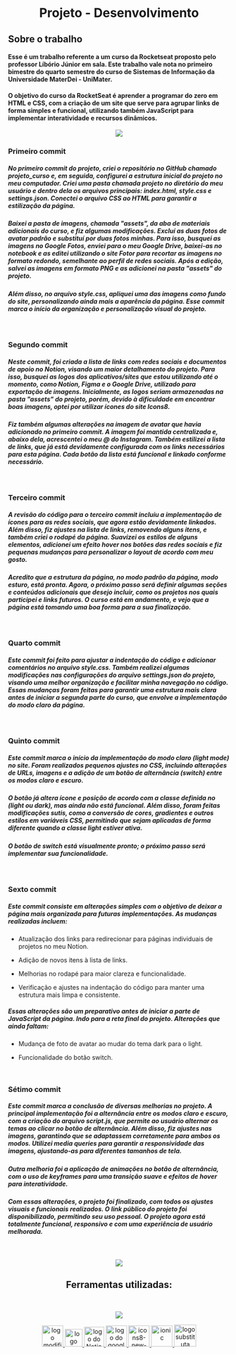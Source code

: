 <h1 align="center">Projeto - Desenvolvimento</h1>

## Sobre o trabalho
#### Esse é um trabalho referente a um curso da Rocketseat proposto pelo professor Líbório Júnior em sala. Este trabalho vale nota no primeiro bimestre do quarto semestre do curso de Sistemas de Informação da Universidade MaterDei - UniMater.

#### O objetivo do curso da RocketSeat é aprender a programar do zero em HTML e CSS, com a criação de um site que serve para agrupar links de forma simples e funcional, utilizando também JavaScript para implementar interatividade e recursos dinâmicos.
<p  align="center">
<img src="https://user-images.githubusercontent.com/73097560/115834477-dbab4500-a447-11eb-908a-139a6edaec5c.gif">             
<br>

<h3 style="font-weight: 700"> Primeiro commit</h3>

<!-- descrição do primeiro commit -->
##### No primeiro commit do projeto, criei o repositório no GitHub chamado projeto_curso e, em seguida, configurei a estrutura inicial do projeto no meu computador. Criei uma pasta chamada projeto no diretório do meu usuário e dentro dela os arquivos principais: index.html, style.css e settings.json. Conectei o arquivo CSS ao HTML para garantir a estilização da página.

##### Baixei a pasta de imagens, chamada "assets", da aba de materiais adicionais do curso, e fiz algumas modificações. Excluí as duas fotos de avatar padrão e substituí por duas fotos minhas. Para isso, busquei as imagens no Google Fotos, enviei para o meu Google Drive, baixei-as no notebook e as editei utilizando o site Fotor para recortar as imagens no formato redondo, semelhante ao perfil de redes sociais. Após a edição, salvei as imagens em formato PNG e as adicionei na pasta "assets" do projeto.

##### Além disso, no arquivo style.css, apliquei uma das imagens como fundo do site, personalizando ainda mais a aparência da página. Esse commit marca o início da organização e personalização visual do projeto.
<br>

<h3 style="font-weight: 700"> Segundo commit</h3>

##### Neste commit, foi criada a lista de links com redes sociais e documentos de apoio no Notion, visando um maior detalhamento do projeto. Para isso, busquei as logos dos aplicativos/sites que estou utilizando até o momento, como Notion, Figma e o Google Drive, utilizado para exportação de imagens. Inicialmente, as logos seriam armazenadas na pasta "assets" do projeto, porém, devido à dificuldade em encontrar boas imagens, optei por utilizar ícones do site Icons8.

##### Fiz também algumas alterações na imagem de avatar que havia adicionado no primeiro commit. A imagem foi mantida centralizada e, abaixo dela, acrescentei o meu @ do Instagram. Também estilizei a lista de links, que já está devidamente configurada com os links necessários para esta página. Cada botão da lista está funcional e linkado conforme necessário.
<br>

<h3 style="font-weight: 700"> Terceiro commit</h3>

##### A revisão do código para o terceiro commit incluiu a implementação de ícones para as redes sociais, que agora estão devidamente linkados. Além disso, fiz ajustes na lista de links, removendo alguns itens, e também criei o rodapé da página. Suavizei os estilos de alguns elementos, adicionei um efeito hover nos botões das redes sociais e fiz pequenas mudanças para personalizar o layout de acordo com meu gosto.

##### Acredito que a estrutura da página, no modo padrão da página, modo esturo, está pronta. Agora, o próximo passo será definir algumas seções e conteúdos adicionais que desejo incluir, como os projetos nos quais participei e links futuros. O curso está em andamento, e vejo que a página está tomando uma boa forma para a sua finalização.
<br>

<h3 style="font-weight: 700"> Quarto commit</h3>

##### Este commit foi feito para ajustar a indentação do código e adicionar comentários no arquivo style.css. Também realizei algumas modificações nas configurações do arquivo settings.json do projeto, visando uma melhor organização e facilitar minha navegação no código. Essas mudanças foram feitas para garantir uma estrutura mais clara antes de iniciar a segunda parte do curso, que envolve a implementação do modo claro da página.
<br>

<h3 style="font-weight: 700">Quinto commit</h3>

##### Este commit marca o início da implementação do modo claro (light mode) no site. Foram realizados pequenos ajustes no CSS, incluindo alterações de URLs, imagens e a adição de um botão de alternância (switch) entre os modos claro e escuro.

##### O botão já altera ícone e posição de acordo com a classe definida no <html> (light ou dark), mas ainda não está funcional. Além disso, foram feitas modificações sutis, como a conversão de cores, gradientes e outros estilos em variáveis CSS, permitindo que sejam aplicadas de forma diferente quando a classe light estiver ativa.

##### O botão de switch está visualmente pronto; o próximo passo será implementar sua funcionalidade.
<br>

<h3 style="font-weight: 700">Sexto commit</h3>

##### Este commit consiste em alterações simples com o objetivo de deixar a página mais organizada para futuras implementações. As mudanças realizadas incluem:

- Atualização dos links para redirecionar para páginas individuais de projetos no meu Notion.

- Adição de novos itens à lista de links.

- Melhorias no rodapé para maior clareza e funcionalidade.

- Verificação e ajustes na indentação do código para manter uma estrutura mais limpa e consistente.

##### Essas alterações são um preparativo antes de iniciar a parte de JavaScript da página. Indo para a reta final do projeto. Alterações que ainda faltam:

- Mudança de foto de avatar ao mudar do tema dark para o light.

- Funcionalidade do botão switch.
<br>

<h3 style="font-weight: 700">Sétimo commit</h3>

##### Este commit marca a conclusão de diversas melhorias no projeto. A principal implementação foi a alternância entre os modos claro e escuro, com a criação do arquivo script.js, que permite ao usuário alternar os temas ao clicar no botão de alternância. Além disso, fiz ajustes nas imagens, garantindo que se adaptassem corretamente para ambos os modos. Utilizei media queries para garantir a responsividade das imagens, ajustando-as para diferentes tamanhos de tela.

##### Outra melhoria foi a aplicação de animações no botão de alternância, com o uso de keyframes para uma transição suave e efeitos de hover para interatividade.

##### Com essas alterações, o projeto foi finalizado, com todos os ajustes visuais e funcionais realizados. O link público do projeto foi disponibilizado, permitindo seu uso pessoal. O projeto agora está totalmente funcional, responsivo e com uma experiência de usuário melhorada.
<br>

<p  align="center">
<img src="https://user-images.githubusercontent.com/73097560/115834477-dbab4500-a447-11eb-908a-139a6edaec5c.gif">             
<br>

<!-- Links de sites usados nesse projeto -->
<h2 style="font-weight:700" align="center">Ferramentas utilizadas:</h2><br>
<!-- fotor -->
<p align="center">
    <a href="https://www.rocketseat.com.br/discover">
        <img src="https://www.rocketseat.com.br/discover/_next/static/media/rocketseat-logo.a329c198.svg" />
    </a>
</p>
<p align="center">
    <!-- botão para o fotor - recortes e edição de imagens -->
    <a href="https://www.fotor.com" >
        <img width="48" height="48" src="https://img.icons8.com/fluency/48/rgb-circle-2.png" alt="logo modificada do fotor.com"/>
    </a>
    <!-- botão para o figma - visualização do projeto para construção -->
    <a href="https://www.figma.com">
        <img width="40" height="40" src="https://img.icons8.com/color/48/figma--v1.png" alt="logo do figma"/>
    </a>
    <!-- botão Notion para anotações sobre o trabalho e para o link de portfólio e perfil-->
    <a href="https://www.notion.com">
        <img width="45" height="45" src="https://img.icons8.com/stickers/100/notion.png" alt="logo do Notion"/>
    </a>
    <!-- botão drive - usado para salvar e baixar imagens com maior qualidade -->
    <a href="https://drive.google.com">
        <img width="48" height="48" src="https://img.icons8.com/color/48/google-drive--v1.png" alt="logo do google drive"/>  
    </a>
    <!-- botão icons8 - usado para pegar links de logos (como as desses botões) -->
    <a href="https://icons8.com">
        <img width="48" height="48" src="https://img.icons8.com/color/48/icons8-new-logo.png" alt="icons8-new-logo"/>
    </a>
    <!-- botão ionicon - usado para os icones de redes sociais -->
    <a href="https://ionic.io">
        <img width="48" height="48" src="https://img.icons8.com/color/48/ionic.png" alt="ionic"/>
    </a>
    <a href="https://phosphoricons.com">
        <img width="50" height="50" src="https://img.icons8.com/cute-clipart/64/p.png" alt="logo substituta para phosphor"/>
    </a>
</p>
<br>